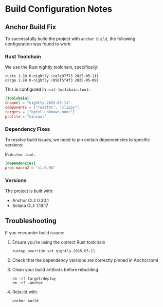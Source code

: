 # Build Configuration Notes

## Anchor Build Fix

To successfully build the project with `anchor build`, the following configuration was found to work:

### Rust Toolchain

We use the Rust nightly toolchain, specifically:
```
rustc 1.89.0-nightly (ce7e97f73 2025-05-11)
cargo 1.89.0-nightly (056f5f4f3 2025-05-09)
```

This is configured in `rust-toolchain.toml`:
```toml
[toolchain]
channel = "nightly-2025-05-11" 
components = ["rustfmt", "clippy"]
targets = ["bpfel-unknown-none"]
profile = "minimal"
```

### Dependency Fixes

To resolve build issues, we need to pin certain dependencies to specific versions:

In `Anchor.toml`:
```toml
[dependencies]
proc-macro2 = "=1.0.94"
```

### Versions

The project is built with:
- Anchor CLI: 0.30.1
- Solana CLI: 1.18.17

## Troubleshooting

If you encounter build issues:

1. Ensure you're using the correct Rust toolchain
   ```
   rustup override set nightly-2025-05-11
   ```

2. Check that the dependency versions are correctly pinned in Anchor.toml

3. Clean your build artifacts before rebuilding
   ```
   rm -rf target/deploy
   rm -rf .anchor
   ```

4. Rebuild with 
   ```
   anchor build
   ``` 